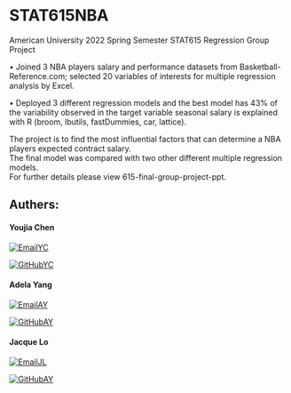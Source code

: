 # STAT615NBA
American University 2022 Spring Semester STAT615 Regression Group Project

• Joined 3 NBA players salary and performance datasets from Basketball-Reference.com; selected 20 variables of interests for multiple regression analysis by Excel.

• Deployed 3 different regression models and the best model has 43% of the variability observed in the target variable seasonal salary is explained with R (broom, lbutils, fastDummies, car, lattice).

The project is to find the most influential factors that can determine a NBA players expected contract salary. <br />
The final model was compared with two other different multiple regression models. <br />
For further details please view 615-final-group-project-ppt. 



## Authers: 
#### Youjia Chen <br />

[![EmailYC](https://custom-icon-badges.demolab.com/badge/-Email%20Yuka-teal?style=for-the-badge&logo=mail&logoColor=white)](mailto:yjchen9596@gmail.com?subject=Contact%20from%20GitHub&body=Hi%20Yuka,%0A%0AI%20am%20reaching%20out%20because%20.%20.%20.)

[![GitHubYC](https://custom-icon-badges.demolab.com/badge/-Yuka's%20GitHub-purple?style=for-the-badge&logo=mark-github&logoColor=white)](https://github.com/yjchen9596)

#### Adela Yang <br />
[![EmailAY](https://custom-icon-badges.demolab.com/badge/-Email%20Adela-teal?style=for-the-badge&logo=mail&logoColor=white)](mailto:cy3491a@student.american.edu?subject=Contact%20from%20GitHub%20about%20ShinyApp&body=Hi%20Adela,%0A%0AI%20am%20reaching%20out%20because%20.%20.%20.)

[![GitHubAY](https://custom-icon-badges.demolab.com/badge/-Adela's%20GitHub-purple?style=for-the-badge&logo=mark-github&logoColor=white)](https://github.com/adelayang1997)

#### Jacque Lo <br />
[![EmailJL](https://custom-icon-badges.demolab.com/badge/-Email%20Jacque-teal?style=for-the-badge&logo=mail&logoColor=white)](mailto:cl0938a@student.american.edu?subject=Contact%20from%20GitHub&body=Hi%20Jacque,%0A%0AI%20am%20reaching%20out%20because%20.%20.%20.)

[![GitHubAY](https://custom-icon-badges.demolab.com/badge/-Jacque's%20GitHub-purple?style=for-the-badge&logo=mark-github&logoColor=white)](https://github.com/chunyulo0214)
